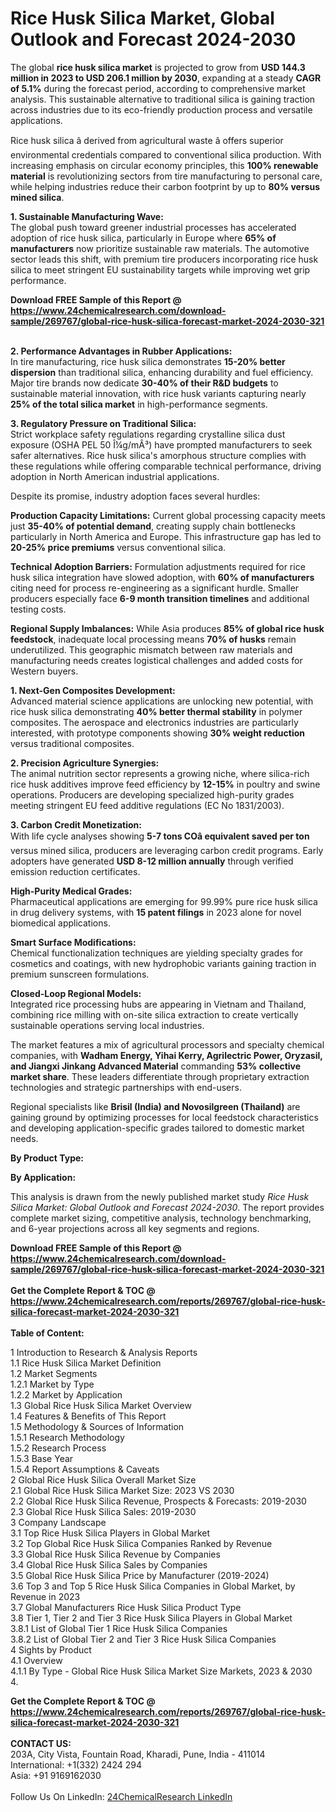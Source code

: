 <h1>Rice Husk Silica Market, Global Outlook and Forecast 2024-2030</h1><p>The global <strong>rice husk silica market</strong> is projected to grow from <strong>USD 144.3 million in 2023 to USD 206.1 million by 2030</strong>, expanding at a steady <strong>CAGR of 5.1%</strong> during the forecast period, according to comprehensive market analysis. This sustainable alternative to traditional silica is gaining traction across industries due to its eco-friendly production process and versatile applications.</p><p>Rice husk silica â derived from agricultural waste â offers superior environmental credentials compared to conventional silica production. With increasing emphasis on circular economy principles, this <strong>100% renewable material</strong> is revolutionizing sectors from tire manufacturing to personal care, while helping industries reduce their carbon footprint by up to <strong>80% versus mined silica</strong>.</p><p><strong>1. Sustainable Manufacturing Wave:</strong><br>
The global push toward greener industrial processes has accelerated adoption of rice husk silica, particularly in Europe where <strong>65% of manufacturers</strong> now prioritize sustainable raw materials. The automotive sector leads this shift, with premium tire producers incorporating rice husk silica to meet stringent EU sustainability targets while improving wet grip performance.</p><div><b>Download FREE Sample of this Report @ 
            <a href="https://www.24chemicalresearch.com/download-sample/269767/global-rice-husk-silica-forecast-market-2024-2030-321">
            https://www.24chemicalresearch.com/download-sample/269767/global-rice-husk-silica-forecast-market-2024-2030-321</a></b></div><br><p><strong>2. Performance Advantages in Rubber Applications:</strong><br>
In tire manufacturing, rice husk silica demonstrates <strong>15-20% better dispersion</strong> than traditional silica, enhancing durability and fuel efficiency. Major tire brands now dedicate <strong>30-40% of their R&amp;D budgets</strong> to sustainable material innovation, with rice husk variants capturing nearly <strong>25% of the total silica market</strong> in high-performance segments.</p><p><strong>3. Regulatory Pressure on Traditional Silica:</strong><br>
Strict workplace safety regulations regarding crystalline silica dust exposure (OSHA PEL 50 Î¼g/mÂ³) have prompted manufacturers to seek safer alternatives. Rice husk silica's amorphous structure complies with these regulations while offering comparable technical performance, driving adoption in North American industrial applications.</p><p>Despite its promise, industry adoption faces several hurdles:</p><p><strong>Production Capacity Limitations:</strong> Current global processing capacity meets just <strong>35-40% of potential demand</strong>, creating supply chain bottlenecks particularly in North America and Europe. This infrastructure gap has led to <strong>20-25% price premiums</strong> versus conventional silica.</p><p><strong>Technical Adoption Barriers:</strong> Formulation adjustments required for rice husk silica integration have slowed adoption, with <strong>60% of manufacturers</strong> citing need for process re-engineering as a significant hurdle. Smaller producers especially face <strong>6-9 month transition timelines</strong> and additional testing costs.</p><p><strong>Regional Supply Imbalances:</strong> While Asia produces <strong>85% of global rice husk feedstock</strong>, inadequate local processing means <strong>70% of husks</strong> remain underutilized. This geographic mismatch between raw materials and manufacturing needs creates logistical challenges and added costs for Western buyers.</p><p><strong>1. Next-Gen Composites Development:</strong><br>
Advanced material science applications are unlocking new potential, with rice husk silica demonstrating <strong>40% better thermal stability</strong> in polymer composites. The aerospace and electronics industries are particularly interested, with prototype components showing <strong>30% weight reduction</strong> versus traditional composites.</p><p><strong>2. Precision Agriculture Synergies:</strong><br>
The animal nutrition sector represents a growing niche, where silica-rich rice husk additives improve feed efficiency by <strong>12-15%</strong> in poultry and swine operations. Producers are developing specialized high-purity grades meeting stringent EU feed additive regulations (EC No 1831/2003).</p><p><strong>3. Carbon Credit Monetization:</strong><br>
With life cycle analyses showing <strong>5-7 tons COâ equivalent saved per ton</strong> versus mined silica, producers are leveraging carbon credit programs. Early adopters have generated <strong>USD 8-12 million annually</strong> through verified emission reduction certificates.</p><p><strong>High-Purity Medical Grades:</strong><br>
    Pharmaceutical applications are emerging for 99.99% pure rice husk silica in drug delivery systems, with <strong>15 patent filings</strong> in 2023 alone for novel biomedical applications.</p><p><strong>Smart Surface Modifications:</strong><br>
    Chemical functionalization techniques are yielding specialty grades for cosmetics and coatings, with new hydrophobic variants gaining traction in premium sunscreen formulations.</p><p><strong>Closed-Loop Regional Models:</strong><br>
    Integrated rice processing hubs are appearing in Vietnam and Thailand, combining rice milling with on-site silica extraction to create vertically sustainable operations serving local industries.</p><p>The market features a mix of agricultural processors and specialty chemical companies, with <strong>Wadham Energy, Yihai Kerry, Agrilectric Power, Oryzasil, and Jiangxi Jinkang Advanced Material</strong> commanding <strong>53% collective market share</strong>. These leaders differentiate through proprietary extraction technologies and strategic partnerships with end-users.</p><p>Regional specialists like <strong>Brisil (India) and Novosilgreen (Thailand)</strong> are gaining ground by optimizing processes for local feedstock characteristics and developing application-specific grades tailored to domestic market needs.</p><p><strong>By Product Type:</strong></p><p><strong>By Application:</strong></p><p>This analysis is drawn from the newly published market study <em>Rice Husk Silica Market: Global Outlook and Forecast 2024-2030</em>. The report provides complete market sizing, competitive analysis, technology benchmarking, and 6-year projections across all key segments and regions.</p><div><b>Download FREE Sample of this Report @ 
            <a href="https://www.24chemicalresearch.com/download-sample/269767/global-rice-husk-silica-forecast-market-2024-2030-321">
            https://www.24chemicalresearch.com/download-sample/269767/global-rice-husk-silica-forecast-market-2024-2030-321</a></b></div><br><div><b>Get the Complete Report & TOC @ 
            <a href="https://www.24chemicalresearch.com/reports/269767/global-rice-husk-silica-forecast-market-2024-2030-321">
            https://www.24chemicalresearch.com/reports/269767/global-rice-husk-silica-forecast-market-2024-2030-321</a></b></div><br>
            <b>Table of Content:</b><p>1 Introduction to Research & Analysis Reports<br />
    1.1 Rice Husk Silica Market Definition<br />
    1.2 Market Segments<br />
        1.2.1 Market by Type<br />
        1.2.2 Market by Application<br />
    1.3 Global Rice Husk Silica Market Overview<br />
    1.4 Features & Benefits of This Report<br />
    1.5 Methodology & Sources of Information<br />
        1.5.1 Research Methodology<br />
        1.5.2 Research Process<br />
        1.5.3 Base Year<br />
        1.5.4 Report Assumptions & Caveats<br />
2 Global Rice Husk Silica Overall Market Size<br />
    2.1 Global Rice Husk Silica Market Size: 2023 VS 2030<br />
    2.2 Global Rice Husk Silica Revenue, Prospects & Forecasts: 2019-2030<br />
    2.3 Global Rice Husk Silica Sales: 2019-2030<br />
3 Company Landscape<br />
    3.1 Top Rice Husk Silica Players in Global Market<br />
    3.2 Top Global Rice Husk Silica Companies Ranked by Revenue<br />
    3.3 Global Rice Husk Silica Revenue by Companies<br />
    3.4 Global Rice Husk Silica Sales by Companies<br />
    3.5 Global Rice Husk Silica Price by Manufacturer (2019-2024)<br />
    3.6 Top 3 and Top 5 Rice Husk Silica Companies in Global Market, by Revenue in 2023<br />
    3.7 Global Manufacturers Rice Husk Silica Product Type<br />
    3.8 Tier 1, Tier 2 and Tier 3 Rice Husk Silica Players in Global Market<br />
        3.8.1 List of Global Tier 1 Rice Husk Silica Companies<br />
        3.8.2 List of Global Tier 2 and Tier 3 Rice Husk Silica Companies<br />
4 Sights by Product<br />
    4.1 Overview<br />
        4.1.1 By Type - Global Rice Husk Silica Market Size Markets, 2023 & 2030<br />
        4.</p><div><b>Get the Complete Report & TOC @ 
            <a href="https://www.24chemicalresearch.com/reports/269767/global-rice-husk-silica-forecast-market-2024-2030-321">
            https://www.24chemicalresearch.com/reports/269767/global-rice-husk-silica-forecast-market-2024-2030-321</a></b></div><br><b>CONTACT US:</b><br>
            203A, City Vista, Fountain Road, Kharadi, Pune, India - 411014<br>
            International: +1(332) 2424 294<br>
            Asia: +91 9169162030 <br><br>
            Follow Us On LinkedIn: <a href="https://www.linkedin.com/company/24chemicalresearch/">24ChemicalResearch LinkedIn</a>